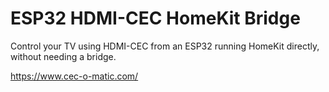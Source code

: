 # ESP32 HDMI-CEC HomeKit Bridge

Control your TV using HDMI-CEC from an ESP32 running HomeKit directly, without needing a bridge.

https://www.cec-o-matic.com/